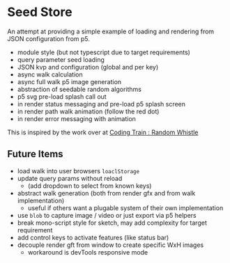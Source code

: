 # Seed Store

An attempt at providing a simple example of loading and rendering from JSON configuration from p5.

- module style (but not typescript due to target requirements)
- query parameter seed loading
- JSON kvp and configuration (global and per key)
- async walk calculation
- async full walk p5 image generation
- abstraction of seedable random algorithms
- p5 svg pre-load splash call out
- in render status messaging and pre-load p5 splash screen
- in render path walk animation (follow the red dot)
- in render error messaging with animation

This is inspired by the work over at [Coding Train : Random Whistle](https://github.com/CodingTrain/Random-Whistle)

## Future Items

- load walk into user browsers `loaclStorage`
- update query params without reload
  - (add dropdown to select from known keys)
- abstract walk generation (both from render gfx and from walk implementation)
  - useful if others want a plugable system of their own implementation
- use `blob` to capture image / video or just export via p5 helpers
- break mono-script style for sketch, may add complexity for target requirement
- add control keys to activate features (like status bar)
- decouple render gft from window to create specific WxH images
  - workaround is devTools responsive mode
